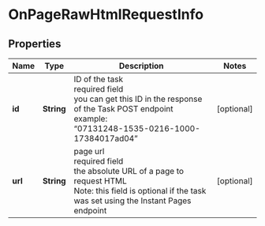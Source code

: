 # OnPageRawHtmlRequestInfo


## Properties

| Name | Type | Description | Notes |
|------------ | ------------- | ------------- | -------------|
**id** | **String** | ID of the task<br>required field<br>you can get this ID in the response of the Task POST endpoint<br>example:<br>“07131248-1535-0216-1000-17384017ad04” |[optional]|
**url** | **String** | page url<br>required field<br>the absolute URL of a page to request HTML<br>Note: this field is optional if the task was set using the Instant Pages endpoint |[optional]|